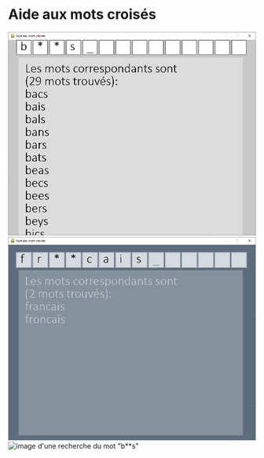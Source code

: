 # Aide aux mots croisés

![image d'une recherche du mot "b**s"](https://github.com/EtienneMaire/Aide-aux-mots-crois-s/blob/main/screenshots/screenshot0.png)
![image d'une recherche du mot "b**s"](https://github.com/EtienneMaire/Aide-aux-mots-crois-s/blob/main/screenshots/screenshots2.png)
![image d'une recherche du mot "b**s"]("https://github.com/EtienneMaire/Aide-aux-mots-crois-s/blob/main/screenshots/400000.png")
